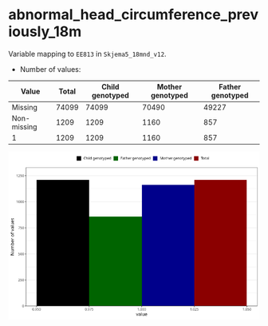 # abnormal_head_circumference_previously_18m
Variable mapping to `EE813` in `Skjema5_18mnd_v12`.
- Number of values:

| Value | Total | Child genotyped | Mother genotyped | Father genotyped |
| ----- | ----- | --------------- | ---------------- | ---------------- |
| Missing | 74099 | 74099 | 70490 | 49227 |
| Non-missing | 1209 | 1209 | 1160 | 857 |
| 1 | 1209 | 1209 | 1160 | 857 |



![](abnormal_head_circumference_previously_18m_n.png)



